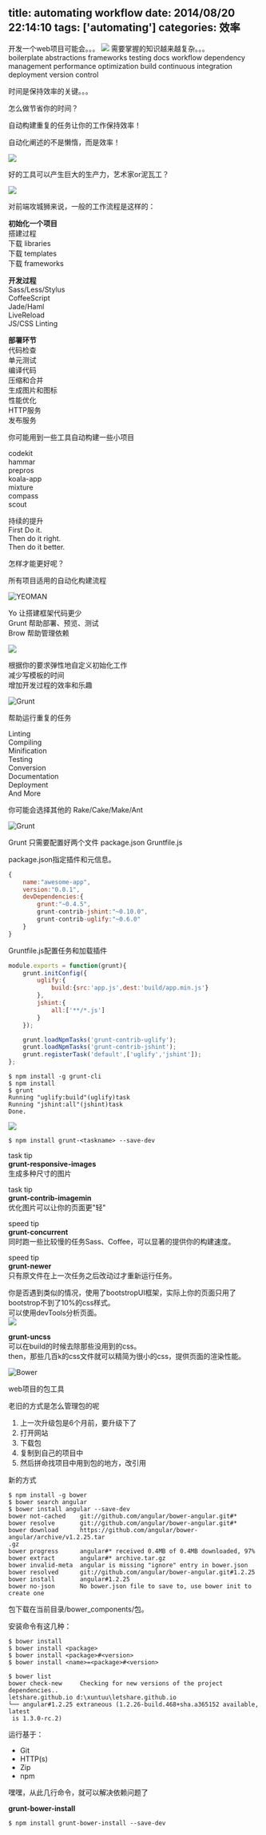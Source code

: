 title: automating  workflow
date: 2014/08/20 22:14:10
tags: ['automating']
categories: 效率
---

开发一个web项目可能会。。。
![](/img/automating/slide_2.jpg)
需要掌握的知识越来越复杂。。。  
boilerplate abstractions frameworks testing docs workflow dependency management performance   optimization build continuous integration   
deployment version control   

时间是保持效率的关键。。。

怎么做节省你的时间？

自动构建重复的任务让你的工作保持效率！

自动化阐述的不是懒惰，而是效率！

![](/img/automating/slide_13.jpg)


好的工具可以产生巨大的生产力，艺术家or泥瓦工？


![](/img/automating/slide_15.jpg)

对前端攻城狮来说，一般的工作流程是这样的：

**初始化一个项目**  
搭建过程  
下载 libraries  
下载 templates  
下载 frameworks  

**开发过程**  
Sass/Less/Stylus  
CoffeeScript    
Jade/Haml  
LiveReload  
JS/CSS Linting  

**部署环节**  
代码检查  
单元测试  
编译代码  
压缩和合并  
生成图片和图标  
性能优化  
HTTP服务  
发布服务  

你可能用到一些工具自动构建一些小项目

codekit    
hammar  
prepros  
koala-app  
mixture  
compass  
scout  

持续的提升  
First Do it.  
Then do it right.  
Then do it better.  

怎样才能更好呢？

所有项目适用的自动化构建流程

![YEOMAN](/img/automating/slide_34.jpg)

Yo 让搭建框架代码更少  
Grunt 帮助部署、预览、测试  
Brow 帮助管理依赖  

![](/img/automating/slide_36.jpg)

根据你的要求弹性地自定义初始化工作  
减少写模板的时间  
增加开发过程的效率和乐趣  

![Grunt](/img/automating/slide_40.jpg)

帮助运行重复的任务

Linting  
Compiling  
Minification  
Testing  
Conversion  
Documentation  
Deployment  
And More  

你可能会选择其他的 Rake/Cake/Make/Ant

![Grunt](/img/automating/slide_44.jpg)

Grunt 只需要配置好两个文件 package.json Gruntfile.js

package.json指定插件和元信息。
```javascript
{
	name:"awesome-app",
	version:"0.0.1",
	devDependencies:{
		grunt:"~0.4.5",
		grunt-contrib-jshint:"~0.10.0",
		grunt-contrib-uglify:"~0.6.0"
	}
}
```

Gruntfile.js配置任务和加载插件
```javascript
module.exports = function(grunt){
	grunt.initConfig({
		uglify:{
			build:{src:'app.js',dest:'build/app.min.js'}
		},
		jshint:{
			all:['**/*.js']
		}
	});

	grunt.loadNpmTasks('grunt-contrib-uglify');
	grunt.loadNpmTasks('grunt-contrib-jshint');
	grunt.registerTask('default',['uglify','jshint']);
};
```

```shell
$ npm install -g grunt-cli
$ npm install
$ grunt 
Running "uglify:build"(uglify)task
Running "jshint:all"(jshint)task
Done.
```

![](/img/automating/not-bad.jpg)

```shell
$ npm install grunt-<taskname> --save-dev
```

task tip  
**grunt-responsive-images**  
生成多种尺寸的图片  

task tip  
**grunt-contrib-imagemin**  
优化图片可以让你的页面更"轻"  

speed tip  
**grunt-concurrent**  
同时跑一些比较慢的任务Sass、Coffee，可以显著的提供你的构建速度。  

speed tip  
**grunt-newer**  
只有原文件在上一次任务之后改动过才重新运行任务。  

你是否遇到类似的情况，使用了bootstropUI框架，实际上你的页面只用了bootstrop不到了10%的css样式。  
可以使用devTools分析页面。  
![](/img/automating/audits.png)

**grunt-uncss**  
可以在build的时候去除那些没用到的css。  
then，那些几百k的css文件就可以精简为很小的css，提供页面的渲染性能。

![Bower](/img/automating/slide_70.jpg)

web项目的包工具

老旧的方式是怎么管理包的呢
1. 上一次升级包是6个月前，要升级下了
2. 打开网站
3. 下载包
4. 复制到自己的项目中
5. 然后拼命找项目中用到包的地方，改引用

新的方式

```shell
$ npm install -g bower
$ bower search angular
$ bower install angular --save-dev
bower not-cached    git://github.com/angular/bower-angular.git#*
bower resolve       git://github.com/angular/bower-angular.git#*
bower download      https://github.com/angular/bower-angular/archive/v1.2.25.tar
.gz
bower progress      angular#* received 0.4MB of 0.4MB downloaded, 97%
bower extract       angular#* archive.tar.gz
bower invalid-meta  angular is missing "ignore" entry in bower.json
bower resolved      git://github.com/angular/bower-angular.git#1.2.25
bower install       angular#1.2.25
bower no-json       No bower.json file to save to, use bower init to create one

```
包下载在当前目录/bower_components/包。

安装命令有这几种：
```shell
$ bower install
$ bower install <package>
$ bower install <package>#<version>
$ bower install <name>=<package>#<version>
```

```shell
$ bower list
bower check-new     Checking for new versions of the project dependencies..
letshare.github.io d:\xuntuu\letshare.github.io
└── angular#1.2.25 extraneous (1.2.26-build.468+sha.a365152 available, latest
 is 1.3.0-rc.2)
```
运行基于：
+ Git
+ HTTP(s)
+ Zip
+ npm

嘿嘿，从此几行命令，就可以解决依赖问题了

**grunt-bower-install**
```shell
$ npm install grunt-bower-install --save-dev

```